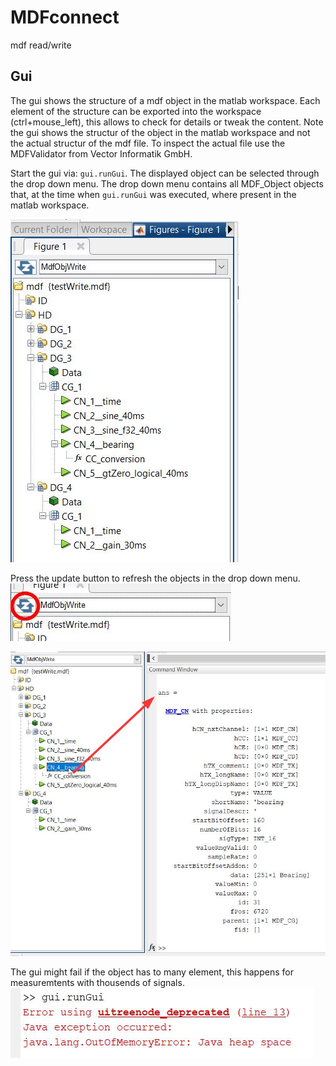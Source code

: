 # MDFconnect
mdf read/write

## Gui

The gui shows the structure of a mdf object in the matlab workspace. 
Each element of the structure can be exported into the workspace (ctrl+mouse_left), this allows to check for details or tweak the content.
Note the gui shows the structur of the object in the matlab workspace and not the actual structur of the mdf file.
To inspect the actual file use the MDFValidator from Vector Informatik GmbH.
  
Start the gui via: `gui.runGui`. The displayed object can be selected through the drop down menu. The drop down menu contains all MDF_Object objects that, 
at the time when `gui.runGui` was executed, where present in the matlab workspace.
  
![gui main](/doc/guiMain.JPG "main")
  
Press the update button to refresh the objects in the drop down menu.
![gui update](/doc/guiUpdate.JPG "update")
  
![gui ans](/doc/guiAns.JPG "ans")
  
The gui might fail if the object has to many element, this happens for measuremtents with thousends of signals.
![gui ans](/doc/guiError.JPG "error")
